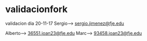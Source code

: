 # validacionfork
validacion dia 20-11-17
Sergio--> sergio.jimenez@fje.edu

Alberto--> 36551.joan23@fje.edu
Marc--> 93458.joan23@fje.edu
